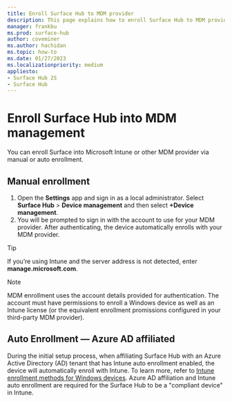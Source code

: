 ```yaml
---
title: Enroll Surface Hub to MDM provider
description: This page explains how to enroll Surface Hub to MDM provider
manager: frankbu
ms.prod: surface-hub
author: coveminer
ms.author: hachidan
ms.topic: how-to
ms.date: 01/27/2023
ms.localizationpriority: medium
appliesto:
- Surface Hub 2S
- Surface Hub
---
```


# Enroll Surface Hub into MDM management

You can enroll Surface into Microsoft Intune or other MDM provider via manual or auto enrollment.

## Manual enrollment

1. Open the **Settings** app and sign in as a local administrator. Select **Surface Hub** > **Device management** and then select **+Device management**.
2. You will be prompted to sign in with the account to use for your MDM provider. After authenticating, the device automatically enrolls with your MDM provider.

> [!TIP]
> If you’re using Intune and the server address is not detected, enter **manage.microsoft.com**.
   
> [!NOTE]
> MDM enrollment uses the account details provided for authentication. The account must have permissions to enroll a Windows device as well as an Intune license (or the equivalent enrollment promissions configured in your third-party MDM provider).

## Auto Enrollment — Azure AD affiliated

During the initial setup process, when affiliating Surface Hub with an Azure Active Directory (AD) tenant that has Intune auto enrollment enabled, the device will automatically enroll with Intune. To learn more, refer to [Intune enrollment methods for Windows devices](/intune/enrollment/windows-enrollment-methods). Azure AD affiliation and Intune auto enrollment are required for the Surface Hub to be a "compliant device" in Intune. 